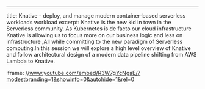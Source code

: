 ---
title: Knative - deploy, and manage modern container-based serverless workloads workload
excerpt:
  Knative is the new kid in town in the Serverless community.
  As Kubernetes is de facto our cloud infrastructure Knative is allowing us to focus more on our business logic and less on infrastructure ,All while committing to the new paradigm of Serverless computing.In this session we will explore a high level overview of Knative and follow architectural design of a modern data pipeline shifting from AWS Lambda to Knative.

iframe: //www.youtube.com/embed/R3W7gYcNgaE/?modestbranding=1&showinfo=0&autohide=1&rel=0
